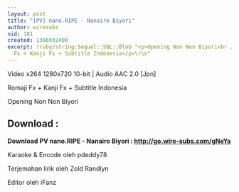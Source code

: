 ```yaml
---
layout: post
title: "[PV] nano.RIPE - Nanairo Biyori"
author: wiresubs
nid: 181
created: 1386932400
excerpt: !ruby/string:Sequel::SQL::Blob "<p>Opening Non Non Biyori<br />\r\nRomaji
  Fx + Kanji Fx + Subtitle Indonesia</p>\r\n"
---
```

<p class="rtecenter">Video x264 1280x720 10-bit |&nbsp;Audio AAC 2.0 [Jpn]<br />
Romaji Fx + Kanji Fx + Subtitle Indonesia<br />
Opening Non Non Biyori</p>

<h2>Download :</h2>

<p><strong>Download PV nano.RIPE - Nanairo Biyori&nbsp;:&nbsp;<a href="http://go.wire-subs.com/gNeYa" target="_blank">http://go.wire-subs.com/gNeYa</a></strong></p>

<p><strong>​</strong>Karaoke &amp; Encode&nbsp;oleh&nbsp;pdeddy78<br />
Terjemahan lirik oleh Zold Randlyn<br />
Editor oleh iFanz</p>
